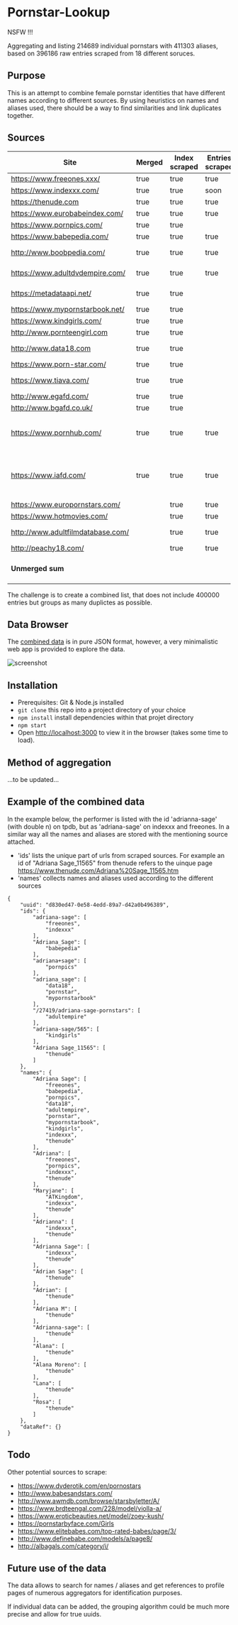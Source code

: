 # Pornstar-Lookup

NSFW !!!

Aggregating and listing 214689 individual pornstars with 411303 aliases, based on 396186 raw entries scraped from 18 different soruces.

## Purpose
This is an attempt to combine female pornstar identities that have different names according to different sources. By using heuristics on names and aliases used, there should be a way to find similarities and link duplicates together.

## Sources 

| Site 						| Merged | Index scraped | Entries scraped | Entries | Names / Aliases | Bio / Data | X-References | Remark |
| ---- 								| ---- 	| ---- 	| ---- 	| -------:	| --------:	| ---- 	| ---- 	| ---- 	|
|https://www.freeones.xxx/ 			| true 	| true 	| true	| 50,315 	| 77,919 	| true 	|  		|		|
|https://www.indexxx.com/ 			| true 	| true 	| soon	| 51,498 	| 79,333 	| soon 	| soon 	|		|
|https://thenude.com 				| true 	| true 	| true 	| 39,060 	| 96,193 	| true 	| true 	|		|
|https://www.eurobabeindex.com/ 	| true 	| true 	| true 	| 5,118 	| 25,318 	|  		| true 	| 		|
|https://www.pornpics.com/ 			| true 	| true 	|    	| 18,950 	| 37,469 	| 		|		|		|
|https://www.babepedia.com/ 		| true 	| true 	| true	| 29,952	| 59,331	| true	| true  | 		|
|http://www.boobpedia.com/ 			| true 	| true 	| true	| 10,851 	| 29,333	| true	| true	| pornstars only|
|https://www.adultdvdempire.com/	| true 	| true 	| true	| 11,282	| 19,242	| true	|		| female only	|
|https://metadataapi.net/			| true 	| true 	|    	| 18,981	| 18,981	|		|		| female only |
|https://www.mypornstarbook.net/	| true 	| true 	|    	| 3,687		| 3,687		|		|		|		|
|https://www.kindgirls.com/			| true 	| true 	|    	| 1,441		| 1,441		|		|		|		|
|http://www.pornteengirl.com		| true 	| true 	|    	| 5,574		| 5,574		|		|		|		|
|http://www.data18.com 				| true 	| true 	|    	| 12,438	| 12,438	|		|		| female only |
|https://www.porn-star.com/			| true 	| true 	|    	| 8,627		| 8,627		|		|		|		|
|https://www.tiava.com/ 			| true 	| true 	|    	| 13,947	| 13,947	|		|		| female only |
|http://www.egafd.com/				| true 	| true 	|    	| 13,780 	| 34,063	|		|		|		|
|http://www.bgafd.co.uk/ 			| true 	| true 	|    	| 2,733 	| 6,661		|		|		|		| 
|https://www.pornhub.com/			| true 	| true 	| true	| 14,841	| 36,407	| true	| 		| female only, pornstars only |
|https://www.iafd.com/ 				| true 	| true 	| true	| 83,326	| 144,425	| true	| 		| female only with debut from 1990 on |
|https://www.europornstars.com/ 	| 		| true 	| true	| 5,549		| 11,602	| true	|		|		|
|https://www.hotmovies.com/ 		| 	 	| true 	| true	| 19,979 	| 28,315	| true	|		|		|
|http://www.adultfilmdatabase.com/ 	|	 	| true 	| true	| 7,800		| 25,906	| true	| hardly| female only |
|http://peachy18.com/ 				| 		| true 	| true	| 42,671	| 45,527	| 		| true	| 		|
| **Unmerged sum**					|		|		|		| ** 472,400 ** | ** 821,739 ** |	|		|		|


The challenge is to create a combined list, that does not include 400000 entries but groups as many duplictes as possible.

## Data Browser
The [combined data](/src/data/Pornstars.combined.json) is in pure JSON format, however, a very minimalistic web app is provided to explore the data.

![screenshot](/public/screenshot.jpg)

## Installation
- Prerequisites: Git & Node.js installed
- `git clone` this repo into a project directory of your choice
- `npm install` install dependencies within that projet directory
- `npm start`
- Open [http://localhost:3000](http://localhost:3000) to view it in the browser (takes some time to load).

## Method of aggregation
...to be updated...

## Example of the combined data
In the example below, the performer is listed with the id 'adrianna-sage' (with double n) on tpdb, but as 'adriana-sage' on indexxx and freeones. In a similar way all the names and aliases are stored with the mentioning source attached. 

- 'ids' lists the unique part of urls from scraped sources. For example an id of "Adriana Sage_11565" from thenude refers to the uinque page https://www.thenude.com/Adriana%20Sage_11565.htm
- 'names' collects names and aliases used according to the different sources

```
{
	"uuid": "d830ed47-0e58-4edd-89a7-d42a0b496389",
	"ids": {
		"adriana-sage": [
			"freeones",
			"indexxx"
		],
		"Adriana_Sage": [
			"babepedia"
		],
		"adriana+sage": [
			"pornpics"
		],
		"adriana_sage": [
			"data18",
			"pornstar",
			"mypornstarbook"
		],
		"/27419/adriana-sage-pornstars": [
			"adultempire"
		],
		"adriana-sage/565": [
			"kindgirls"
		],
		"Adriana Sage_11565": [
			"thenude"
		]
	},
	"names": {
		"Adriana Sage": [
			"freeones",
			"babepedia",
			"pornpics",
			"data18",
			"adultempire",
			"pornstar",
			"mypornstarbook",
			"kindgirls",
			"indexxx",
			"thenude"
		],
		"Adriana": [
			"freeones",
			"pornpics",
			"indexxx",
			"thenude"
		],
		"Maryjane": [
			"ATKingdom",
			"indexxx",
			"thenude"
		],
		"Adrianna": [
			"indexxx",
			"thenude"
		],
		"Adrianna Sage": [
			"indexxx",
			"thenude"
		],
		"Adrian Sage": [
			"thenude"
		],
		"Adrian": [
			"thenude"
		],
		"Adriana M": [
			"thenude"
		],
		"Adrianna-sage": [
			"thenude"
		],
		"Alana": [
			"thenude"
		],
		"Alana Moreno": [
			"thenude"
		],
		"Lana": [
			"thenude"
		],
		"Rosa": [
			"thenude"
		]
	},
	"dataRef": {}
}
```

## Todo

Other potential sources to scrape:
- https://www.dvderotik.com/en/pornostars
- http://www.babesandstars.com/
- http://www.awmdb.com/browse/starsbyletter/A/
- https://www.brdteengal.com/228/model/violla-a/
- https://www.eroticbeauties.net/model/zoey-kush/
- https://pornstarbyface.com/Girls
- https://www.elitebabes.com/top-rated-babes/page/3/
- http://www.definebabe.com/models/a/page8/
- http://albagals.com/category/i/


## Future use of the data
The data allows to search for names / aliases and get references to profile pages of numerous aggregators for identification purposes.

If individual data can be added, the grouping algorithm could be much more precise and allow for true uuids.
